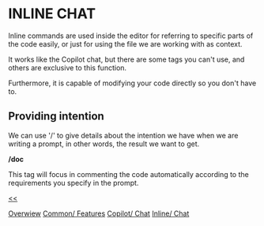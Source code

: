 # INLINE CHAT #

Inline commands are used inside the editor for referring to specific parts of the code easily, or just for using the file we are working with as context.

It works like the Copilot chat, but there are some tags you can't use, and others are exclusive to this function.

Furthermore, it is capable of modifying your code directly so you don't have to.

## Providing intention ##

We can use '/' to give details about the intention we have when we are writing a prompt, in other words, the result we want to get.

**/doc**

This tag will focus in commenting the code automatically according to the requirements you specify in the prompt.

[<<](CopilotChat.md)

[Overwiew](/docs/Overview.md)
[Common/ Features](/docs/CommonFeatures.md)
[Copilot/ Chat](/docs/CopilotChat.md)
[Inline/ Chat](/docs/InlineChat.md)
